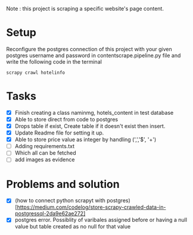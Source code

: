 Note : this project is scraping a specific website's page content.

# Setup

Reconfigure the postgres connection of this project with your given postgres username and password in contentscrape.pipeline.py file and write the following code in the terminal

```
scrapy crawl hotelinfo
```

<!-- sudo -i -u postgres -->
<!-- psql -->

# Tasks

- [x] Finish creating a class naminmg, hotels_content in test database
- [x] Able to store direct from code to postgres
- [x] Drops table if exist, Create table if it doesn't exist then insert.
- [x] Update Readme file for setting it up.
- [x] Able to store price value as integer by handling (',','$', '+')
- [ ] Adding requirements.txt
- [ ] Which all can be fetched
- [ ] add images as evidence

# Problems and solution

- [x] (how to connect python scrapyt with postgres)[https://medium.com/codelog/store-scrapy-crawled-data-in-postgressql-2da9e62ae272]
- [x] postgres error. Possiblity of varibales assigned before or having a null value but table created as no null for that value
